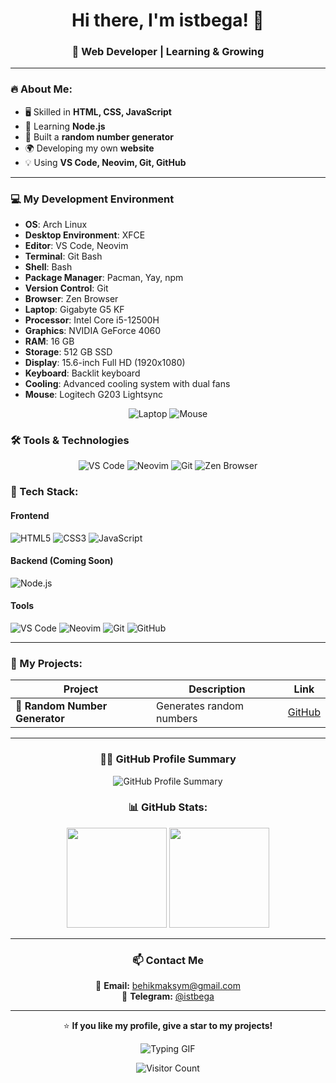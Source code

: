 <h1 align="center">Hi there, I'm istbega! 👋</h1>
<h3 align="center">🚀 Web Developer | Learning & Growing</h3>

---

### 🔥 About Me:
- 🖥️ Skilled in **HTML, CSS, JavaScript**
- 🚀 Learning **Node.js**
- 🎲 Built a **random number generator**
- 🌍 Developing my own **website**
- 💡 Using **VS Code, Neovim, Git, GitHub**

---

### 💻 My Development Environment

- **OS**: Arch Linux
- **Desktop Environment**: XFCE
- **Editor**: VS Code, Neovim
- **Terminal**: Git Bash
- **Shell**: Bash
- **Package Manager**: Pacman, Yay, npm
- **Version Control**: Git
- **Browser**: Zen Browser
- **Laptop**: Gigabyte G5 KF
- **Processor**: Intel Core i5-12500H
- **Graphics**: NVIDIA GeForce 4060
- **RAM**: 16 GB
- **Storage**: 512 GB SSD
- **Display**: 15.6-inch Full HD (1920x1080)
- **Keyboard**: Backlit keyboard
- **Cooling**: Advanced cooling system with dual fans
- **Mouse**: Logitech G203 Lightsync

<div align="center">
  <img src="https://img.shields.io/badge/Laptop-Gigabyte%20G5%20KF-000000?style=flat&logo=apple&logoColor=white" alt="Laptop"/>
  <img src="https://img.shields.io/badge/Mouse-Logitech%20G203%20Lightsync-000000?style=flat&logo=logitech&logoColor=white" alt="Mouse"/>
</div>

### 🛠️ Tools & Technologies

<div align="center">
  <img src="https://img.shields.io/badge/Editor-VS%20Code-007ACC?style=flat&logo=visualstudiocode&logoColor=white" alt="VS Code"/>
  <img src="https://img.shields.io/badge/Editor-Neovim-57A143?style=flat&logo=neovim&logoColor=white" alt="Neovim"/>
  <img src="https://img.shields.io/badge/Version%20Control-Git-F1502F?style=flat&logo=git&logoColor=white" alt="Git"/>
  <img src="https://img.shields.io/badge/Browser-Zen%20Browser-FFD700?style=flat&logo=browser&logoColor=white" alt="Zen Browser"/>
</div>


### 🔧 Tech Stack:

#### **Frontend**
![HTML5](https://img.shields.io/badge/HTML5-22272E?style=for-the-badge&logo=html5&logoColor=E34F26)
![CSS3](https://img.shields.io/badge/CSS3-22272E?style=for-the-badge&logo=css3&logoColor=1572B6)
![JavaScript](https://img.shields.io/badge/JavaScript-22272E?style=for-the-badge&logo=javascript&logoColor=F7DF1E)

#### **Backend (Coming Soon)**
![Node.js](https://img.shields.io/badge/Node.js-22272E?style=for-the-badge&logo=node.js&logoColor=339933)

#### **Tools**
![VS Code](https://img.shields.io/badge/VSCode-22272E?style=for-the-badge&logo=visual-studio-code&logoColor=007ACC)
![Neovim](https://img.shields.io/badge/Neovim-22272E?style=for-the-badge&logo=neovim&logoColor=57A143)
![Git](https://img.shields.io/badge/Git-22272E?style=for-the-badge&logo=git&logoColor=F05032)
![GitHub](https://img.shields.io/badge/GitHub-22272E?style=for-the-badge&logo=github&logoColor=white)


---

### 📌 My Projects:
<div align="center">

| Project | Description | Link |
|---------|------------|------|
| 🎲 **Random Number Generator** | Generates random numbers | [GitHub](https://numbergenv2-1.netlify.app/) |

---

### 👨‍💻 GitHub Profile Summary

![GitHub Profile Summary](https://github-profile-summary-cards.vercel.app/api/cards/profile-details?username=istbega&theme=radical)


### 📊 GitHub Stats:
<div align="center">
  <img height="160px" src="https://github-readme-stats.vercel.app/api?username=istbega&show_icons=true&theme=tokyonight" />
  <img height="160px" src="https://github-readme-stats.vercel.app/api/top-langs/?username=istbega&layout=compact&theme=tokyonight" />
</div>

---

### 📫 Contact Me
📩 **Email:** behikmaksym@gmail.com  
💬 **Telegram:** [@istbega](https://t.me/istbega)  

---

⭐ **If you like my profile, give a star to my projects!**  

![Typing GIF](https://readme-typing-svg.herokuapp.com?size=24&color=F7A400&lines=Hi,+I'm+a+Web+Developer!;Learning+JavaScript+and+Node.js)

![Visitor Count](https://komarev.com/ghpvc/?username=istbega&color=blue)
